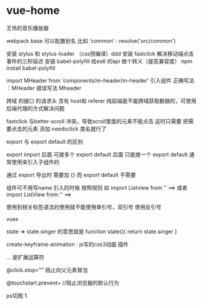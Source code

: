 # vue-home
王伟的音乐播放器

webpack  base  可以配置别名
比如 'common' : resolve('src/common')

安装 stylus  和 stylus-loader （css预编译）ddd
安装 fastclick  解决移动端点击事件的三秒延迟
安装 babel-polyfill  给es6 的api  做个转义（提高兼容度）
npm install babel-polyfill

import MHeader from 'components/m-header/m-header'
引入组件
正确写法 ：MHeader  错误写法 Mheader

跨域 的接口 的请求头  含有  host和 referer 纯前端是不能跨域获取数据的，可使用后端代理的方式解决问题

fastclick 与better-scroll  冲突，导致scroll里面的元素不能点击  这时只需要 把需要点击的元素  添加  needsclick  类名就行了

export 与 export default 的区别

export import 后面 可接多个  export default  后面  只能接一个  export default 通常使用来引入子组件的

通过 export 导出时  需要加 {}  而 export default  不需要

组件可不用写name   引入的时候 按照规则    如 import  Listview from ''  ==>  <listview></listview>  或者  import ListView from '' ==> <list-view></list-view>

使用到相关标签语法的使用就不能使用单引号，双引号 使用反引号

vuex

state => state.singer  的意思就是  function state(){   return state.singer     }

create-keyframe-animation :  js写的css3动画 插件

... 是扩展运算符


@click.stop=""  阻止向父元素冒泡


@touchstart.prevent=     //阻止浏览器的默认行为


ps切图
1.